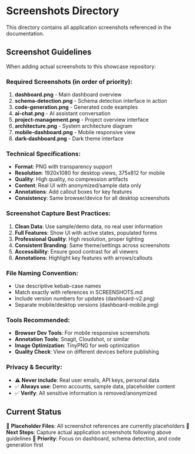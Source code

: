 # Screenshots Directory

This directory contains all application screenshots referenced in the documentation.

## Screenshot Guidelines

When adding actual screenshots to this showcase repository:

### Required Screenshots (in order of priority):

1. **dashboard.png** - Main dashboard overview
2. **schema-detection.png** - Schema detection interface in action
3. **code-generation.png** - Generated code examples
4. **ai-chat.png** - AI assistant conversation
5. **project-management.png** - Project overview interface
6. **architecture.png** - System architecture diagram
7. **mobile-dashboard.png** - Mobile responsive view
8. **dark-dashboard.png** - Dark theme interface

### Technical Specifications:

- **Format**: PNG with transparency support
- **Resolution**: 1920x1080 for desktop views, 375x812 for mobile
- **Quality**: High quality, no compression artifacts
- **Content**: Real UI with anonymized/sample data only
- **Annotations**: Add callout boxes for key features
- **Consistency**: Same browser/device for all desktop screenshots

### Screenshot Capture Best Practices:

1. **Clean Data**: Use sample/demo data, no real user information
2. **Full Features**: Show UI with active states, populated forms
3. **Professional Quality**: High resolution, proper lighting
4. **Consistent Branding**: Same theme/settings across screenshots
5. **Accessibility**: Ensure good contrast for all viewers
6. **Annotations**: Highlight key features with arrows/callouts

### File Naming Convention:

- Use descriptive kebab-case names
- Match exactly with references in SCREENSHOTS.md
- Include version numbers for updates (dashboard-v2.png)
- Separate mobile/desktop versions (dashboard-mobile.png)

### Tools Recommended:

- **Browser Dev Tools**: For mobile responsive screenshots
- **Annotation Tools**: Snagit, Cloudshot, or similar
- **Image Optimization**: TinyPNG for web optimization
- **Quality Check**: View on different devices before publishing

### Privacy & Security:

- ⚠️ **Never include**: Real user emails, API keys, personal data
- ✅ **Always use**: Demo accounts, sample data, placeholder content
- ✅ **Verify**: All sensitive information is removed/anonymized

## Current Status

📝 **Placeholder Files**: All screenshot references are currently placeholders
🎯 **Next Steps**: Capture actual application screenshots following above guidelines
📸 **Priority**: Focus on dashboard, schema detection, and code generation first